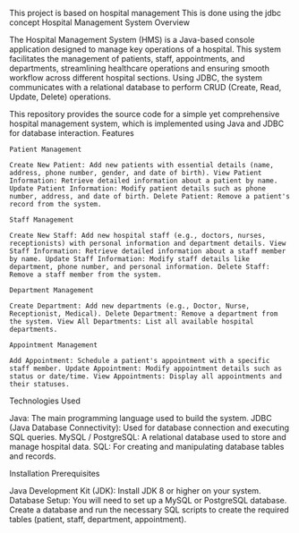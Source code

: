 This project is based on hospital management 
This is done using the jdbc concept
Hospital Management System Overview

The Hospital Management System (HMS) is a Java-based console application designed to manage key operations of a hospital. This system facilitates the management of patients, staff, appointments, and departments, streamlining healthcare operations and ensuring smooth workflow across different hospital sections. Using JDBC, the system communicates with a relational database to perform CRUD (Create, Read, Update, Delete) operations.

This repository provides the source code for a simple yet comprehensive hospital management system, which is implemented using Java and JDBC for database interaction. Features

    Patient Management

    Create New Patient: Add new patients with essential details (name, address, phone number, gender, and date of birth). View Patient Information: Retrieve detailed information about a patient by name. Update Patient Information: Modify patient details such as phone number, address, and date of birth. Delete Patient: Remove a patient's record from the system.

    Staff Management

    Create New Staff: Add new hospital staff (e.g., doctors, nurses, receptionists) with personal information and department details. View Staff Information: Retrieve detailed information about a staff member by name. Update Staff Information: Modify staff details like department, phone number, and personal information. Delete Staff: Remove a staff member from the system.

    Department Management

    Create Department: Add new departments (e.g., Doctor, Nurse, Receptionist, Medical). Delete Department: Remove a department from the system. View All Departments: List all available hospital departments.

    Appointment Management

    Add Appointment: Schedule a patient's appointment with a specific staff member. Update Appointment: Modify appointment details such as status or date/time. View Appointments: Display all appointments and their statuses.

Technologies Used

Java: The main programming language used to build the system.
JDBC (Java Database Connectivity): Used for database connection and executing SQL queries.
MySQL / PostgreSQL: A relational database used to store and manage hospital data.
SQL: For creating and manipulating database tables and records.

Installation Prerequisites

Java Development Kit (JDK): Install JDK 8 or higher on your system.
Database Setup:
    You will need to set up a MySQL or PostgreSQL database.
    Create a database and run the necessary SQL scripts to create the required tables (patient, staff, department, appointment).

